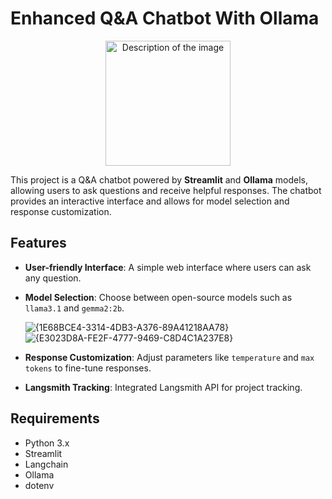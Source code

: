 # Enhanced Q&A Chatbot With Ollama 

<div align="center">

  <img src="https://github.com/user-attachments/assets/a8bba8ce-ee6d-4ed8-9046-a56b398b1704" alt="Description of the image" width="200" height="200"/>

</div>

This project is a Q&A chatbot powered by **Streamlit** and **Ollama** models, allowing users to ask questions and receive helpful responses. The chatbot provides an interactive interface and allows for model selection and response customization.

## Features
- **User-friendly Interface**: A simple web interface where users can ask any question.
- **Model Selection**: Choose between open-source models such as `llama3.1` and `gemma2:2b`.
  
  ![{1E68BCE4-3314-4DB3-A376-89A41218AA78}](https://github.com/user-attachments/assets/72118ec2-145c-4210-ad27-7e4f8fa58c36)
  ![{E3023D8A-FE2F-4777-9469-C8D4C1A237E8}](https://github.com/user-attachments/assets/7de5c03c-79ba-4bfa-ba28-bedd6b28673f)

- **Response Customization**: Adjust parameters like `temperature` and `max tokens` to fine-tune responses.
- **Langsmith Tracking**: Integrated Langsmith API for project tracking.

## Requirements
- Python 3.x
- Streamlit
- Langchain
- Ollama
- dotenv


